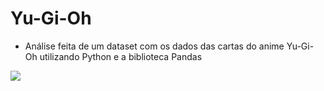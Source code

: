 # Yu-Gi-Oh
- Análise feita de um dataset com os dados das cartas do anime Yu-Gi-Oh utilizando Python e a biblioteca Pandas

<img src="\Users\Danilo\Pictures\yugioh">
